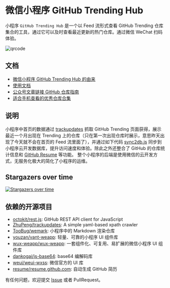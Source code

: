 # 微信小程序 GitHub Trending Hub

小程序 `GitHub Trending Hub` 是一个以 Feed 流形式查看 GitHub Trending 仓库集合的工具，通过它可以及时查看最近更新的热门仓库。通过微信 WeChat 扫码体验。

![qrcode](https://7465-test-3c9b5e-1258459492.tcb.qcloud.la/qrcode.jpg)



## 文档

* [微信小程序 GitHub Trending Hub 的由来](doc/why.md)
* [使用文档](doc/help.md)
* [公众号文章链接 GitHub 仓库指南](doc/api.md)
* [适合手机查看的优秀仓库合集](doc/excellent_repo_for_mobile_reading.md)



## 说明
小程序中首页的数据通过 [trackupdates](https://github.com/ZhuPeng/trackupdates) 抓取 GitHub Trending 页面获得，展示最近一个月出现在 Trending 上的仓库（只在第一次出现仓库时展示，意思昨天出现了今天就不会在首页的 Feed 流里面了），并通过如下代码 [sync2db.js](sync2db.js) 同步到小程序云开发数据库，提升访问速度和体验。除此之外还整合了 GitHub 的仓库统计信息和 [GitHub Resume](https://github.com/resume/resume.github.com) 等功能。 
整个小程序的后端是使用微信的云开发方式，无服务化极大的简化了小程序的运维。


## Stargazers over time

[![Stargazers over time](https://starcharts.herokuapp.com/ZhuPeng/mp-githubtrending.svg)](https://starcharts.herokuapp.com/ZhuPeng/mp-githubtrending)

## 依赖的开源项目

* [octokit/rest.js](https://github.com/octokit/rest.js): GitHub REST API client for JavaScript
* [ZhuPeng/trackupdates](https://github.com/ZhuPeng/trackupdates): A simple yaml-based xpath crawler
* [TooBug/wemark](https://github.com/TooBug/wemark): 小程序中的 Markdown 渲染仓库
* [youzan/vant-weapp](https://github.com/youzan/vant-weapp): 轻量、可靠的小程序 UI 组件库
* [wux-weapp/wux-weapp](https://github.com/wux-weapp/wux-weapp): 一套组件化、可复用、易扩展的微信小程序 UI 组件库
* [dankogai/js-base64](https://github.com/dankogai/js-base64/): base64 编解码库
* [weui/weui-wxss](https://github.com/weui/weui-wxss): 微信官方的 UI 库
* [resume/resume.github.com](https://github.com/resume/resume.github.com): 自动生成 GitHub 简历


有任何问题，欢迎提交 [Issue](https://github.com/ZhuPeng/mp-githubtrending/issues/new) 或者 PullRequest。
